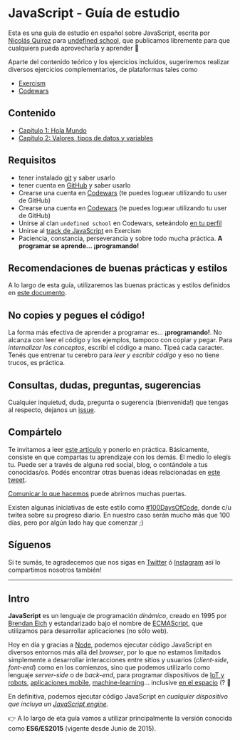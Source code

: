 # JavaScript - Guía de estudio

Esta es una guía de estudio en español sobre JavaScript, escrita por [Nicolás Quiroz](https://twitter.com/_nhsz) para [undefined school](https://undefinedschool.io), que publicamos libremente para que cualquiera pueda aprovecharla y aprender 💪

Aparte del contenido teórico y los ejercicios incluídos, sugeriremos realizar diversos ejercicios complementarios, de plataformas tales como

- [Exercism](https://exercism.io)
- [Codewars](https://codewars.com)

## Contenido

- [Capítulo 1: Hola Mundo](https://github.com/undefinedschool/javascript-guide/blob/master/ch1.md)
- [Capítulo 2: Valores, tipos de datos y variables](https://github.com/undefinedschool/javascript-guide/blob/master/ch2.md)

## Requisitos

- tener instalado [git](https://git-scm.com/) y saber usarlo
- tener cuenta en [GitHub](https://github.com) y saber usarlo
- Crearse una cuenta en [Codewars](https://codewars.com) (te puedes loguear utilizando tu user de GitHub)
- Crearse una cuenta en [Codewars](https://codewars.com) (te puedes loguear utilizando tu user de GitHub)
- Unirse al clan `undefined school` en Codewars, seteándolo [en tu perfil](https://github.com/Codewars/codewars.com/wiki/Clans,-Allies-&-Followers#clans)
- Unirse al [track de JavaScript](https://exercism.io/my/tracks/javascript) en Exercism
- Paciencia, constancia, perseverancia y sobre todo mucha práctica. **A programar se aprende... ¡programando!**

## Recomendaciones de buenas prácticas y estilos

A lo largo de esta guía, utilizaremos las buenas prácticas y estilos definidos en [este documento](https://github.com/undefinedschool/best-practices).

## No copies y pegues el código!

La forma más efectiva de aprender a programar es... **¡programando!**. No alcanza con leer el código y los ejemplos, tampoco con copiar y pegar. Para *internalizar los conceptos*, escribí el código a mano. Tipeá cada caracter. Tenés que entrenar tu cerebro para *leer y escribir código* y eso no tiene trucos, es práctica.

## Consultas, dudas, preguntas, sugerencias

Cualquier inquietud, duda, pregunta o sugerencia (bienvenida!) que tengas al respecto, dejanos un [issue](https://github.com/undefinedschool/javascript-guide/issues).

## Compártelo

Te invitamos a leer [este artículo](https://www.swyx.io/writing/learn-in-public/) y ponerlo en práctica. Básicamente, consiste en que compartas tu aprendizaje con los demás. El medio lo elegís tu. Puede ser a través de alguna red social, blog, o contándole a tus conocidas/os. Podés encontrar otras buenas ideas relacionadas en [este tweet](https://twitter.com/sergiodxa/status/1098938389397688320).

[Comunicar lo que hacemos](https://www.youtube.com/watch?v=YajPEQUVrMU) puede abrirnos muchas puertas.

Existen algunas iniciativas de este estilo como [#100DaysOfCode](https://www.100daysofcode.com/), donde c/u twitea sobre su progreso diario. En nuestro caso serán mucho más que 100 días, pero por algún lado hay que comenzar ;)

## Síguenos

Si te sumás, te agradecemos que nos sigas en [Twitter](https://twitter.com/undefinedSchool) ó [Instagram](https://instagram.com/undefinedschool) así lo compartimos nosotros también!

---

## Intro

**JavaScript** es un lenguaje de programación _dinámico_, creado en 1995 por [Brendan Eich](https://en.wikipedia.org/wiki/Brendan_Eich) y estandarizado bajo el nombre de [ECMAScript](https://en.wikipedia.org/wiki/ECMAScript), que utilizamos para desarrollar aplicaciones (no sólo web).

Hoy en día y gracias a [Node](https://nodejs.org), podemos ejecutar código JavaScript en diversos entornos más allá del _browser_, por lo que no estamos limitados simplemente a desarrollar interacciones entre sitios y usuarios (_client-side_, _font-end_) como en los comienzos, sino que podemos utilizarlo como lenguaje _server-side_ o de _back-end_, para programar dispositivos de [IoT y robots](http://johnny-five.io/), [aplicaciones mobile](https://facebook.github.io/react-native/), [machine-learning](https://github.com/tensorflow/tfjs)... inclusive [en el espacio](https://foundation.nodejs.org/wp-content/uploads/sites/50/2017/09/Node_CaseStudy_Nasa_FNL.pdf) (? 🚀

En definitiva, podemos ejecutar código JavaScript en _cualquier dispositivo que incluya un [JavaScript engine](https://en.wikipedia.org/wiki/JavaScript_engine)_.

👉 A lo largo de eta guía vamos a utilizar principalmente la versión conocida como **ES6/ES2015** (vigente desde Junio de 2015).
